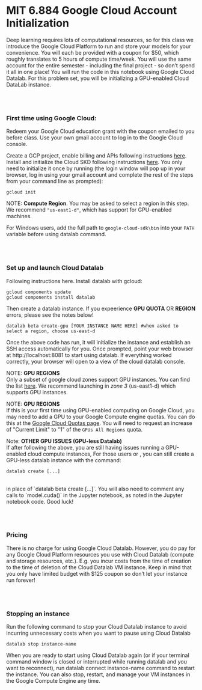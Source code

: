  
# MIT 6.884 Google Cloud Account Initialization
  
Deep learning requires lots of computational resources, so for this class we introduce the Google Cloud Platform to run and store your models for your convenience. You will each be provided with a coupon for $50, which roughly translates to 5 hours of compute time/week. You will use the same account for the entire semester - including the final project - so don’t spend it all in one place! You will run the code in this notebook using Google Cloud Datalab. For this problem set, you will be initializing a GPU-enabled Cloud DataLab instance. 

<br/><br/>
### First time using Google Cloud:
Redeem your Google Cloud education grant with the coupon emailed to you before class. Use your own gmail account to log in to the Google Cloud console.  
  
Create a GCP project, enable billing and APIs following instructions [here](https://cloud.google.com/datalab/docs/quickstart#before-you-begin).  
Install and initialize the Cloud SKD following instructions [here](https://cloud.google.com/sdk/docs/). You only need to initialize it once by running (the login window will pop up in your browser, log in using your gmail account and complete the rest of the steps from your command line as prompted):  
  
```
gcloud init
```

NOTE: **Compute Region**. You may be asked to select a region in this step. We recommend `"us-east1-d"`, which has support for GPU-enabled machines.

  
For Windows users, add the full path to `google-cloud-sdk\bin` into your `PATH` variable before using datalab command.  
  
 
<br/><br/>
### Set up and launch Cloud Datalab  
Following instructions here. Install datalab with gcloud:  
  
```
gcloud components update
gcloud components install datalab
```

Then create a datalab instance. If you expeerience **GPU QUOTA** OR **REGION** errors, please see the notes below! 
  
```
datalab beta create-gpu [YOUR INSTANCE NAME HERE] #when asked to select a region, choose us-east-d
```

Once the above code has run, it will initialize the instance and establish an SSH access automatically for you. Once prompted, point your web browser at http://localhost:8081 to start using datalab. If everything worked correctly, your browser will open to a view of the cloud datalab console.  
  
NOTE: **GPU REGIONS**  
Only a subset of google cloud zones support GPU instances. You can find the list [here](https://cloud.google.com/compute/docs/gpus/). We recommend launching in *zone 3* (us-east1-d) which supports GPU instances. 

NOTE: **GPU REGIONS**  
If this is your first time using GPU-enabled computing on Google Cloud, you may need to add a GPU to your Google Compute engine quotas. You can do this at the [Google Cloud Quotas page](https://console.cloud.google.com/iam-admin/quotas?_ga=2.264175503.-20908204.1567002379&_gac=1.229247598.1569293037.CjwKCAjw2qHsBRAGEiwAMbPoDN5P1DcjngZwAd-x074wHVFtCMGC8q_q5QXgHd34S1V3hLInf8LJNBoCkKkQAvD_BwE). You will need to request an increase of "Current Limit" to "1" of the `GPUs All Regions` quota. 


Note: **OTHER GPU ISSUES (GPU-less Datalab)**  
If after following the above, you are still having issues running a GPU-enabled cloud compute instances, For those users or , you can still create a GPU-less datalab instance with the command:  

```
datalab create [...]
``` 
<br/>
in place of `datalab beta create [...]`. You will also need to comment any calls to `model.cuda()` in the Jupyter notebook, as noted in the Jupyter notebook code. Good luck!

<br/><br/>
### Pricing
There is no charge for using Google Cloud Datalab. However, you do pay for any Google Cloud Platform resources you use with Cloud Datalab (compute and storage resources, etc.). E.g. you incur costs from the time of creation to the time of deletion of the Cloud Datalab VM instance. Keep in mind that you only have limited budget with $125 coupon so don’t let your instance run forever!

<br/><br/>
### Stopping an instance
Run the following command to stop your Cloud Datalab instance to avoid incurring unnecessary costs when you want to pause using Cloud Datalab

```
datalab stop instance-name
```

When you are ready to start using Cloud Datalab again (or if your terminal command window is closed or interrupted while running datalab and you want to reconnect), run datalab connect instance-name command to restart the instance. You can also stop, restart, and manage your VM instances in the Google Compute Engine any time.
